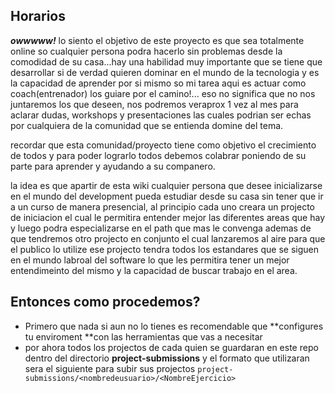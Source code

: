 ## Horarios
_**owwwww!**_ lo siento el objetivo de este proyecto es que sea totalmente online so cualquier persona podra hacerlo sin problemas desde la comodidad de su casa...hay una habilidad muy importante que se  tiene que desarrollar si de verdad quieren dominar en el mundo de la tecnologia y es la capacidad de aprender por si mismo so mi tarea aqui es actuar como coach(entrenador) los guiare por el camino!... eso no significa que no nos juntaremos los que deseen, nos podremos veraprox 1 vez al mes para aclarar dudas, workshops y presentaciones las cuales podrian ser echas por cualquiera de la comunidad que se entienda domine del tema.

recordar que esta comunidad/proyecto tiene como objetivo el crecimiento de todos y para poder lograrlo todos debemos colabrar poniendo de su parte para aprender y ayudando a su companero.

la idea es que apartir de esta wiki cualquier persona que desee inicializarse en el mundo del development pueda estudiar desde su casa sin tener que ir a un curso de manera presencial, al principio cada uno creara un projecto de iniciacion el cual le permitira entender mejor las diferentes areas que hay y luego podra especializarse en el path que mas le convenga ademas de que tendremos otro projecto en conjunto el cual lanzaremos al aire para que el publico lo utilize ese projecto tendra todos los estandares que se siguen en el mundo labroal del software lo que les permitira tener un mejor entendimeinto del mismo y la capacidad de buscar trabajo en el area.

## Entonces como procedemos?

- Primero que nada si aun no lo tienes es recomendable que **configures tu enviroment **con las herramientas que vas a necesitar
- por ahora todos los projectos de cada quien se guardaran en este repo dentro del directorio **project-submissions**
 y el formato que utilizaran sera el siguiente para subir sus projectos `project-submissions/<nombredeusuario>/<NombreEjercicio>`

